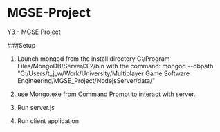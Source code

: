 # MGSE-Project
Y3 - MGSE Project

###Setup
1. Launch mongod from the install directory C:/Program Files/MongoDB/Server/3.2/bin with the command:
mongod --dbpath "C:/Users/t_j_w/Work/University/Multiplayer Game Software Engineering/MGSE_Project/NodejsServer/data/"

1. use Mongo.exe from Command Prompt to interact with server.
1. Run server.js
1. Run client application
